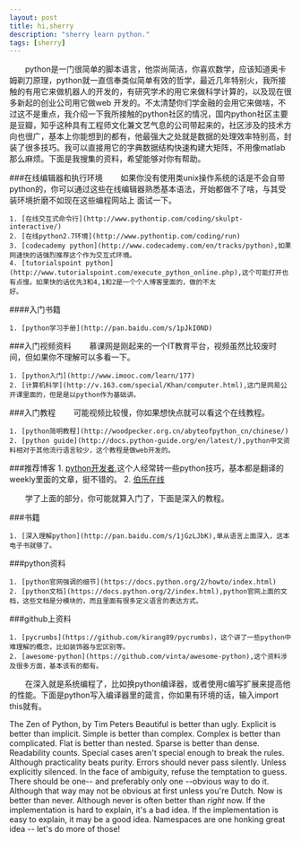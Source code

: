 ```yaml
---
layout: post
title: hi,sherry
description: "sherry learn python."
tags: [sherry]
---
```


&emsp;&emsp;python是一门很简单的脚本语言，他崇尚简洁，你喜欢数学，应该知道奥卡姆剃刀原理，python就一直信奉类似简单有效的哲学，最近几年特别火，我所接触的有用它来做机器人的开发的，有研究学术的用它来做科学计算的，以及现在很多新起的创业公司用它做web
开发的。不太清楚你们学金融的会用它来做啥，不过这不是重点，我介绍一下我所接触的python社区的情况，国内python社区主要是豆瓣，知乎这种具有工程师文化兼文艺气息的公司带起来的，社区涉及的技术方向也很广，基本上你能想到的都有，他最强大之处就是数据的处理效率特别高，封装了很多技巧。我可以直接用它的字典数据结构快速构建大矩阵，不用像matlab那么麻烦。下面是我搜集的资料，希望能够对你有帮助。

###在线编辑器和执行环境
&emsp;&emsp;如果你没有使用类unix操作系统的话是不会自带python的，你可以通过这些在线编辑器熟悉基本语法，开始都做不了啥，与其受装环境折磨不如现在这些编程网站上
面试一下。
   
    1. [在线交互式命令行](http://www.pythontip.com/coding/skulpt-interactive/)
    2. [在线python2.7环境](http://www.pythontip.com/coding/run)
    3. [codecademy python](http://www.codecademy.com/en/tracks/python),如果网速快的话强烈推荐这个作为交互式环境。
    4. [tutorialspoint python](http://www.tutorialspoint.com/execute_python_online.php),这个可能打开也有点慢。如果快的话优先3和4,1和2是一个个人博客里面的，做的不太
    好。


####入门书籍

    1. [python学习手册](http://pan.baidu.com/s/1pJkI0ND)


###入门视频资料
&emsp;&emsp;慕课网是刚起来的一个IT教育平台，视频虽然比较废时间，但如果你不理解可以多看一下。
    
    1. [python入门](http://www.imooc.com/learn/177)
    2. [计算机科学](http://v.163.com/special/Khan/computer.html),这门是网易公开课里面的，但是是以python作为基础讲。

###入门教程
&emsp;&emsp;可能视频比较慢，你如果想快点就可以看这个在线教程。
    
    1. [python简明教程](http://woodpecker.org.cn/abyteofpython_cn/chinese/)
    2. [python guide](http://docs.python-guide.org/en/latest/),python中文资料相对于其他流行语言较少，这个教程是做web开发的。

###推荐博客
    1. [python开发者](http://www.weibo.com/u/5305630013?topnav=1&wvr=6&topsug=1),这个人经常转一些python技巧，基本都是翻译的weekly里面的文章，挺不错的。
    2. [伯乐在线](http://python.jobbole.com/)


&emsp;&emsp;学了上面的部分，你可能就算入门了，下面是深入的教程。

###书籍

    1. [深入理解python](http://pan.baidu.com/s/1jGzLJbK),单从语言上面深入，这本电子书就够了。

###python资料

    1. [python官网强调的细节](https://docs.python.org/2/howto/index.html)
    2. [python文档](https://docs.python.org/2/index.html),python官网上面的文档，这些文档是分模块的，而且里面有很多定义语言的表达方式。

###github上资料

    1. [pycrumbs](https://github.com/kirang89/pycrumbs)，这个讲了一些python中难理解的概念，比如装饰器与宏区别等。
    2. [awesome-python](https://github.com/vinta/awesome-python),这个资料涉及很多方面，基本该有的都有。

&emsp;&emsp;在深入就是系统编程了，比如换python编译器，或者使用c编写扩展来提高他的性能。下面是python写入编译器里的箴言，你如果有环境的话，输入import this就有。

The Zen of Python, by Tim Peters
Beautiful is better than ugly.
Explicit is better than implicit.
Simple is better than complex.
Complex is better than complicated.
Flat is better than nested.
Sparse is better than dense.
Readability counts.
Special cases aren't special enough to break the rules.
Although practicality beats purity.
Errors should never pass silently.
Unless explicitly silenced.
In the face of ambiguity, refuse the temptation to guess.
There should be one-- and preferably only one --obvious way to do it.
Although that way may not be obvious at first unless you're Dutch.
Now is better than never.
Although never is often better than *right* now.
If the implementation is hard to explain, it's a bad idea.
If the implementation is easy to explain, it may be a good idea.
Namespaces are one honking great idea -- let's do more of those!




